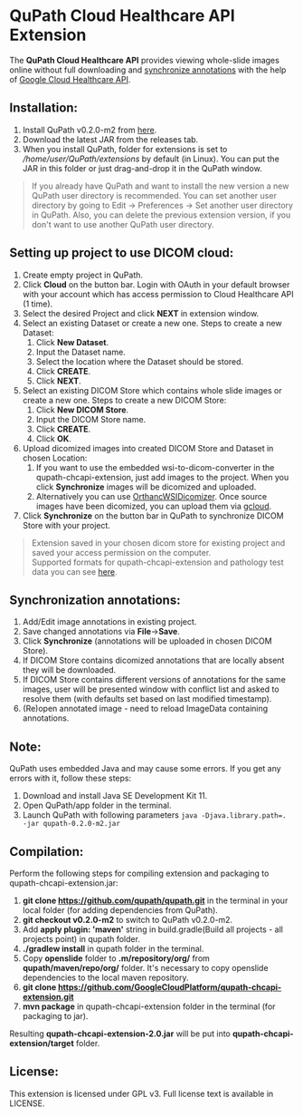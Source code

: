 # QuPath Cloud Healthcare API Extension

The **QuPath Cloud Healthcare API** provides viewing whole-slide images online without 
full downloading and [synchronize annotations](#synchronization-annotations) with the help of 
[Google Cloud Healthcare API](https://cloud.google.com/healthcare/).

## Installation:

1) Install QuPath v0.2.0-m2 from [here](https://github.com/qupath/qupath/releases/tag/v0.2.0-m2).
2) Download the latest JAR from the releases tab.
3) When you install QuPath, folder for extensions is set to */home/user/QuPath/extensions* by 
default (in Linux). You can put the JAR in this folder or just drag-and-drop it in the QuPath 
window.
> If you already have QuPath and want to install the new version a new QuPath user directory is 
> recommended. You can set another user directory by going to Edit -> Preferences -> Set another 
> user directory in QuPath. Also, you can delete the previous extension version, if you don't want 
> to use another QuPath user directory.

## Setting up project to use DICOM cloud:

1) Create empty project in QuPath.
2) Click **Cloud** on the button bar. Login with OAuth in your default browser with your 
account which has access permission to Cloud Healthcare API (1 time).
3) Select the desired Project and click **NEXT** in extension window.
4) Select an existing Dataset or create a new one. Steps to create a new Dataset:
   1) Click **New Dataset**.
   2) Input the Dataset name.
   3) Select the location where the Dataset should be stored.
   4) Click **CREATE**.
   5) Click **NEXT**.
5) Select an existing DICOM Store which contains whole slide images or create a new one. Steps to 
create a new DICOM Store:
   1) Click **New DICOM Store**.
   2) Input the DICOM Store name.
   3) Click **CREATE**.
   4) Click **OK**.
6) Upload dicomized images into created DICOM Store and Dataset in chosen Location:
   1) If you want to use the embedded wsi-to-dicom-converter in the qupath-chcapi-extension, just 
   add images to the project. When you click **Synchronize** images will be dicomized and uploaded.
   2) Alternatively you can use 
   [OrthancWSIDicomizer](https://www.orthanc-server.com/browse.php?path=/whole-slide-imaging). 
   Once source images have been dicomized, you can upload them via 
   [gcloud](https://cloud.google.com/healthcare/docs/how-tos/dicom-import-export).
7) Click **Synchronize** on the button bar in QuPath to synchronize DICOM Store with your project.
> Extension saved in your chosen dicom store for existing project and saved your access permission 
> on the computer.   
> Supported formats for qupath-chcapi-extension and pathology test data you can see 
> [here](https://openslide.org/).

## Synchronization annotations:

1) Add/Edit image annotations in existing project.
2) Save changed annotations via **File**->**Save**.
3) Click **Synchronize** (annotations will be uploaded in chosen DICOM Store).
4) If DICOM Store contains dicomized annotations that are locally absent they will be downloaded.
5) If DICOM Store contains different versions of annotations for the same images, user will be 
presented window with conflict list and asked to resolve them (with defaults set based on last 
modified timestamp).
6) (Re)open annotated image - need to reload ImageData containing annotations.

## Note:

QuPath uses embedded Java and may cause some errors. If you get any errors with it, follow these 
steps:
1) Download and install Java SE Development Kit 11.
2) Open QuPath/app folder in the terminal.
3) Launch QuPath with following parameters `java -Djava.library.path=. -jar qupath-0.2.0-m2.jar`

## Compilation:

Perform the following steps for compiling extension and packaging to qupath-chcapi-extension.jar:
1) **git clone https://github.com/qupath/qupath.git** in the terminal in your local folder (for 
adding dependencies from QuPath).
2) **git checkout v0.2.0-m2** to switch to QuPath v0.2.0-m2.
3) Add **apply plugin: 'maven'** string in build.gradle(Build all projects - all projects point) in 
qupath folder.
4) **./gradlew install** in qupath folder in the terminal.
5) Copy **openslide** folder to **.m/repository/org/** from **qupath/maven/repo/org/** folder. It's 
necessary to copy openslide dependencies to the local maven repository.
6) **git clone https://github.com/GoogleCloudPlatform/qupath-chcapi-extension.git**
7) **mvn package** in qupath-chcapi-extension folder in the terminal (for packaging to jar).  

Resulting **qupath-chcapi-extension-2.0.jar** will be put into **qupath-chcapi-extension/target** 
folder.

## License:

This extension is licensed under GPL v3. Full license text is available in LICENSE.
